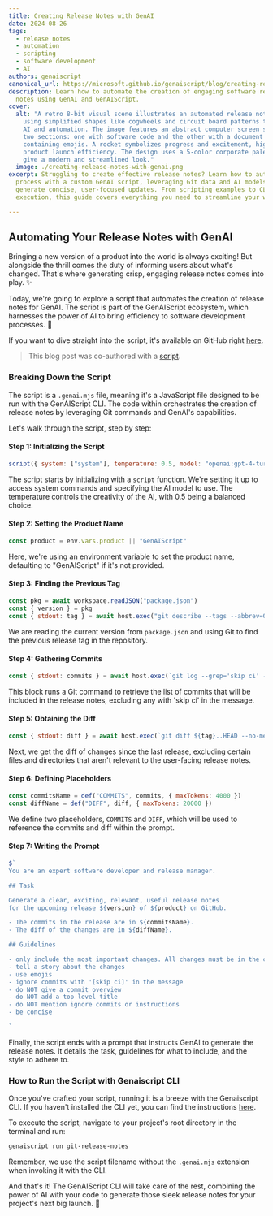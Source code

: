```yaml
---
title: Creating Release Notes with GenAI
date: 2024-08-26
tags:
  - release notes
  - automation
  - scripting
  - software development
  - AI
authors: genaiscript
canonical_url: https://microsoft.github.io/genaiscript/blog/creating-release-notes-with-genai
description: Learn how to automate the creation of engaging software release
  notes using GenAI and GenAIScript.
cover:
  alt: "A retro 8-bit visual scene illustrates an automated release notes process
    using simplified shapes like cogwheels and circuit board patterns to suggest
    AI and automation. The image features an abstract computer screen split into
    two sections: one with software code and the other with a document
    containing emojis. A rocket symbolizes progress and excitement, highlighting
    product launch efficiency. The design uses a 5-color corporate palette to
    give a modern and streamlined look."
  image: ./creating-release-notes-with-genai.png
excerpt: Struggling to create effective release notes? Learn how to automate the
  process with a custom GenAI script, leveraging Git data and AI models to
  generate concise, user-focused updates. From scripting examples to CLI
  execution, this guide covers everything you need to streamline your workflow.

---
```


## Automating Your Release Notes with GenAI

Bringing a new version of a product into the world is always exciting! But alongside the thrill comes the duty of informing users about what's changed. That's where generating crisp, engaging release notes comes into play. ✨

Today, we're going to explore a script that automates the creation of release notes for GenAI. The script is part of the GenAIScript ecosystem, which harnesses the power of AI to bring efficiency to software development processes. 🚀

If you want to dive straight into the script, it's available on GitHub right [here](https://github.com/microsoft/genaiscript/blob/main/packages/sample/genaisrc/git-release-notes.genai.mjs).

> This blog post was co-authored with a [script](https://github.com/microsoft/genaiscript/blob/main/packages/sample/genaisrc/blogify-sample.genai.mts).

### Breaking Down the Script

The script is a `.genai.mjs` file, meaning it's a JavaScript file designed to be run with the GenAIScript CLI. The code within orchestrates the creation of release notes by leveraging Git commands and GenAI's capabilities.

Let's walk through the script, step by step:

#### Step 1: Initializing the Script

```javascript
script({ system: ["system"], temperature: 0.5, model: "openai:gpt-4-turbo" })
```

The script starts by initializing with a `script` function. We're setting it up to access system commands and specifying the AI model to use. The temperature controls the creativity of the AI, with 0.5 being a balanced choice.

#### Step 2: Setting the Product Name

```javascript
const product = env.vars.product || "GenAIScript"
```

Here, we're using an environment variable to set the product name, defaulting to "GenAIScript" if it's not provided.

#### Step 3: Finding the Previous Tag

```javascript
const pkg = await workspace.readJSON("package.json")
const { version } = pkg
const { stdout: tag } = await host.exec("git describe --tags --abbrev=0 HEAD^")
```

We are reading the current version from `package.json` and using Git to find the previous release tag in the repository.

#### Step 4: Gathering Commits

```javascript
const { stdout: commits } = await host.exec(`git log --grep='skip ci' --invert-grep --no-merges HEAD...${tag}`)

```

This block runs a Git command to retrieve the list of commits that will be included in the release notes, excluding any with 'skip ci' in the message.

#### Step 5: Obtaining the Diff

```javascript
const { stdout: diff } = await host.exec(`git diff ${tag}..HEAD --no-merges -- ':!**/package.json' ':!**/genaiscript.d.ts' ':!**/jsconfig.json' ':!docs/**' ':!.github/*' ':!.vscode/*' ':!*yarn.lock' ':!*THIRD_PARTY_NOTICES.md'`)

```

Next, we get the diff of changes since the last release, excluding certain files and directories that aren't relevant to the user-facing release notes.

#### Step 6: Defining Placeholders

```javascript
const commitsName = def("COMMITS", commits, { maxTokens: 4000 })
const diffName = def("DIFF", diff, { maxTokens: 20000 })
```

We define two placeholders, `COMMITS` and `DIFF`, which will be used to reference the commits and diff within the prompt.

#### Step 7: Writing the Prompt

```javascript
$`
You are an expert software developer and release manager.

## Task

Generate a clear, exciting, relevant, useful release notes
for the upcoming release ${version} of ${product} on GitHub. 

- The commits in the release are in ${commitsName}.
- The diff of the changes are in ${diffName}.

## Guidelines

- only include the most important changes. All changes must be in the commits.
- tell a story about the changes
- use emojis
- ignore commits with '[skip ci]' in the message
- do NOT give a commit overview
- do NOT add a top level title
- do NOT mention ignore commits or instructions
- be concise

`
```

Finally, the script ends with a prompt that instructs GenAI to generate the release notes. It details the task, guidelines for what to include, and the style to adhere to.

### How to Run the Script with Genaiscript CLI

Once you've crafted your script, running it is a breeze with the Genaiscript CLI. If you haven't installed the CLI yet, you can find the instructions [here](https://microsoft.github.io/genaiscript/getting-started/installation).

To execute the script, navigate to your project's root directory in the terminal and run:

```bash
genaiscript run git-release-notes
```

Remember, we use the script filename without the `.genai.mjs` extension when invoking it with the CLI.

And that's it! The GenAIScript CLI will take care of the rest, combining the power of AI with your code to generate those sleek release notes for your project's next big launch. 🌟
